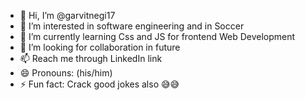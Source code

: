 - 👋 Hi, I’m @garvitnegi17
- 👀 I’m interested in software engineering and in Soccer
- 🌱 I’m currently learning Css and JS for frontend Web Development
- 💞️ I’m looking for collaboration in future
- 📫 Reach me through LinkedIn link
- 😄 Pronouns: (his/him)
- ⚡ Fun fact: Crack good jokes also 😅😅

<!---
garvitnegi17/garvitnegi17 is a ✨ special ✨ repository because its `README.md` (this file) appears on your GitHub profile.
You can click the Preview link to take a look at your changes.
--->
